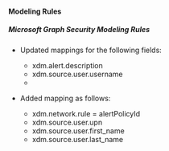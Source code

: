 
#### Modeling Rules

##### Microsoft Graph Security Modeling Rules

- Updated mappings for the following fields: 
  - xdm.alert.description
  - xdm.source.user.username
  - 

- Added mapping as follows:
  - xdm.network.rule = alertPolicyId
  - xdm.source.user.upn
  - xdm.source.user.first_name  
  - xdm.source.user.last_name